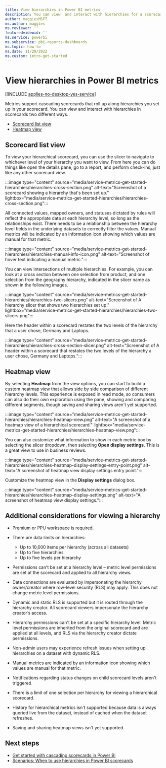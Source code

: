```yaml
---
title: View hierarchies in Power BI metrics
description: You can view  and interact with hierarchies for a scorecard two different ways.
author: maggiesMSFT
ms.author: maggies
ms.reviewer: ''
featuredvideoid: ''
ms.service: powerbi
ms.subservice: pbi-reports-dashboards
ms.topic: how-to
ms.date: 11/29/2022
ms.custom: intro-get-started
---
```

# View hierarchies in Power BI metrics

[!INCLUDE [applies-no-desktop-yes-service](../includes/applies-no-desktop-yes-service.md)]

Metrics support cascading scorecards that roll up along hierarchies you set up in your scorecard. You can view and interact with hierarchies in scorecards two different ways.

- [Scorecard list view](#scorecard-list-view)
- [Heatmap view](#heatmap-view)

## Scorecard list view

To view your hierarchical scorecard, you can use the slicer to navigate to whichever level of your hierarchy you want to view.  From here you can do things like open the details pane, go to a report, and perform check-ins, just like any other scorecard view.

:::image type="content" source="media/service-metrics-get-started-hierarchies/hierarchies-cross-section.png" alt-text="Screenshot of a scorecard showing a hierarchy that's been set up." lightbox="media/service-metrics-get-started-hierarchies/hierarchies-cross-section.png":::

All connected values, mapped owners, and statuses dictated by rules will reflect the appropriate data at each hierarchy level, so long as the relationships exist.  There needs to be a relationship between the hierarchy level fields in the underlying datasets to correctly filter the values.  Manual metrics will be indicated by an information icon showing which values are manual for that metric.

:::image type="content" source="media/service-metrics-get-started-hierarchies/hierarchies-manual-info-icon.png" alt-text="Screenshot of hover text indicating a manual metric.":::

You can view intersections of multiple hierarchies.  For example, you can look at a cross section between one selection from product, and one selection from the geography hierarchy, indicated in the slicer name as shown in the following images.

:::image type="content" source="media/service-metrics-get-started-hierarchies/hierarchies-two-slicers.png" alt-text="Screenshot of A hierarchy slicer that shows two hierarchies set up." lightbox="media/service-metrics-get-started-hierarchies/hierarchies-two-slicers.png":::

Here the header within a scorecard restates the two levels of the hierarchy that a user chose, Germany and Laptops.

:::image type="content" source="media/service-metrics-get-started-hierarchies/hierarchies-cross-section-slicer.png" alt-text="Screenshot of A header within a scorecard that restates the two levels of the hierarchy a user chose, Germany and Laptops.":::

## Heatmap view

By selecting **Heatmap** from the view options, you can start to build a custom heatmap view that allows side by side comparison of different hierarchy levels.  This experience is exposed in read mode, so consumers can also do their own exploration using the pane, showing and comparing different segments, though saving and sharing views aren't yet supported.

:::image type="content" source="media/service-metrics-get-started-hierarchies/hierarchies-heatmap-view.png" alt-text="A screenshot of a heatmap view of a hierarchical scorecard." lightbox="media/service-metrics-get-started-hierarchies/hierarchies-heatmap-view.png":::

You can also customize what information to show in each metric box by selecting the slicer dropdown, then selecting **Open display settings**.  This is a great view to use in business reviews.

:::image type="content" source="media/service-metrics-get-started-hierarchies/hierarchies-heatmap-display-settings-entry-point.png" alt-text="A screenshot of heatmap view display settings entry point.":::

Customize the heatmap view in the **Display settings** dialog box. 

:::image type="content" source="media/service-metrics-get-started-hierarchies/hierarchies-heatmap-display-settings.png" alt-text="A screenshot of heatmap view display settings.":::

## Additional considerations for viewing a hierarchy

- Premium or PPU workspace is required.
- There are data limits on hierarchies:

  - Up to 10,000 items per hierarchy (across all datasets)
  - Up to five hierarchies
  - Up to five levels per hierarchy

- Permissions can't be set at a hierarchy level – metric level permissions are set at the scorecard and applied to all hierarchy views.
- Data connections are evaluated by impersonating the hierarchy owner/creator where row-level security (RLS) may apply.  This does not change metric level permissions.
- Dynamic and static RLS is supported but it is routed through the hierarchy creator.  All scorecard viewers impersonate the hierarchy creator’s access.
- Hierarchy permissions can't be set at a specific hierarchy level. Metric level permissions are inherited from the original scorecard and are applied at all levels, and RLS via the hierarchy creator dictate permissions.
- Non-admin users may experience refresh issues when setting up hierarchies on a dataset with dynamic RLS.
- Manual metrics are indicated by an information icon showing which values are manual for that metric.
- Notifications regarding status changes on child scorecard levels aren't triggered. 
- There is a limit of one selection per hierarchy for viewing a hierarchical scorecard.
- History for hierarchical metrics isn't supported because data is always queried live from the dataset, instead of cached when the dataset refreshes.
- Saving and sharing heatmap views isn't yet supported.

## Next steps

- [Get started with cascading scorecards in Power BI](service-metrics-get-started-hierarchies.md)
- [Scenarios: When to use hierarchies in Power BI scorecards](service-metrics-hierarchies-scenarios.md)